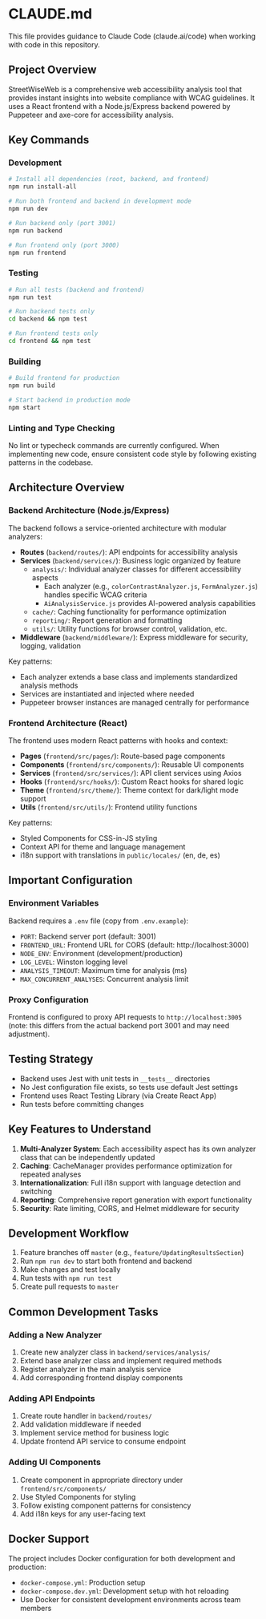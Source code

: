 # CLAUDE.md

This file provides guidance to Claude Code (claude.ai/code) when working with code in this repository.

## Project Overview

StreetWiseWeb is a comprehensive web accessibility analysis tool that provides instant insights into website compliance with WCAG guidelines. It uses a React frontend with a Node.js/Express backend powered by Puppeteer and axe-core for accessibility analysis.

## Key Commands

### Development
```bash
# Install all dependencies (root, backend, and frontend)
npm run install-all

# Run both frontend and backend in development mode
npm run dev

# Run backend only (port 3001)
npm run backend

# Run frontend only (port 3000) 
npm run frontend
```

### Testing
```bash
# Run all tests (backend and frontend)
npm run test

# Run backend tests only
cd backend && npm test

# Run frontend tests only
cd frontend && npm test
```

### Building
```bash
# Build frontend for production
npm run build

# Start backend in production mode
npm start
```

### Linting and Type Checking
No lint or typecheck commands are currently configured. When implementing new code, ensure consistent code style by following existing patterns in the codebase.

## Architecture Overview

### Backend Architecture (Node.js/Express)

The backend follows a service-oriented architecture with modular analyzers:

- **Routes** (`backend/routes/`): API endpoints for accessibility analysis
- **Services** (`backend/services/`): Business logic organized by feature
  - `analysis/`: Individual analyzer classes for different accessibility aspects
    - Each analyzer (e.g., `colorContrastAnalyzer.js`, `FormAnalyzer.js`) handles specific WCAG criteria
    - `AiAnalysisService.js` provides AI-powered analysis capabilities
  - `cache/`: Caching functionality for performance optimization
  - `reporting/`: Report generation and formatting
  - `utils/`: Utility functions for browser control, validation, etc.
- **Middleware** (`backend/middleware/`): Express middleware for security, logging, validation

Key patterns:
- Each analyzer extends a base class and implements standardized analysis methods
- Services are instantiated and injected where needed
- Puppeteer browser instances are managed centrally for performance

### Frontend Architecture (React)

The frontend uses modern React patterns with hooks and context:

- **Pages** (`frontend/src/pages/`): Route-based page components
- **Components** (`frontend/src/components/`): Reusable UI components
- **Services** (`frontend/src/services/`): API client services using Axios
- **Hooks** (`frontend/src/hooks/`): Custom React hooks for shared logic
- **Theme** (`frontend/src/theme/`): Theme context for dark/light mode support
- **Utils** (`frontend/src/utils/`): Frontend utility functions

Key patterns:
- Styled Components for CSS-in-JS styling
- Context API for theme and language management
- i18n support with translations in `public/locales/` (en, de, es)

## Important Configuration

### Environment Variables
Backend requires a `.env` file (copy from `.env.example`):
- `PORT`: Backend server port (default: 3001)
- `FRONTEND_URL`: Frontend URL for CORS (default: http://localhost:3000)
- `NODE_ENV`: Environment (development/production)
- `LOG_LEVEL`: Winston logging level
- `ANALYSIS_TIMEOUT`: Maximum time for analysis (ms)
- `MAX_CONCURRENT_ANALYSES`: Concurrent analysis limit

### Proxy Configuration
Frontend is configured to proxy API requests to `http://localhost:3005` (note: this differs from the actual backend port 3001 and may need adjustment).

## Testing Strategy

- Backend uses Jest with unit tests in `__tests__` directories
- No Jest configuration file exists, so tests use default Jest settings
- Frontend uses React Testing Library (via Create React App)
- Run tests before committing changes

## Key Features to Understand

1. **Multi-Analyzer System**: Each accessibility aspect has its own analyzer class that can be independently updated
2. **Caching**: CacheManager provides performance optimization for repeated analyses
3. **Internationalization**: Full i18n support with language detection and switching
4. **Reporting**: Comprehensive report generation with export functionality
5. **Security**: Rate limiting, CORS, and Helmet middleware for security

## Development Workflow

1. Feature branches off `master` (e.g., `feature/UpdatingResultsSection`)
2. Run `npm run dev` to start both frontend and backend
3. Make changes and test locally
4. Run tests with `npm run test`
5. Create pull requests to `master`

## Common Development Tasks

### Adding a New Analyzer
1. Create new analyzer class in `backend/services/analysis/`
2. Extend base analyzer class and implement required methods
3. Register analyzer in the main analysis service
4. Add corresponding frontend display components

### Adding API Endpoints
1. Create route handler in `backend/routes/`
2. Add validation middleware if needed
3. Implement service method for business logic
4. Update frontend API service to consume endpoint

### Adding UI Components
1. Create component in appropriate directory under `frontend/src/components/`
2. Use Styled Components for styling
3. Follow existing component patterns for consistency
4. Add i18n keys for any user-facing text

## Docker Support

The project includes Docker configuration for both development and production:
- `docker-compose.yml`: Production setup
- `docker-compose.dev.yml`: Development setup with hot reloading
- Use Docker for consistent development environments across team members
